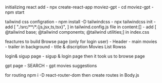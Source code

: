 initializing react add 
    - npx create-react-app moviez-gpt
    - cd moviez-gpt
    - npm start

tailwind css configration 
    - npm install -D tailwindcss
    - npx tailwindcss init
    - add    [ "./src/**/*.{js,jsx,ts,tsx}", ] in tailwind.config.js file in content:[]
    - add [ @tailwind base;
            @tailwind components;
            @tailwind utilities;]
        in index.css

feactures to build 
Browse page (only for login user)
    - Header
    - main movies
        - trailer in background 
        - title & discription 
    Movies List Rowss 

login& sigup page 
    - sigup & login page
    then it took us to browse page

gpt page 
    - SEARCH 
    - gpt movies suggestions

for routing 
npm i -D react-router-dom
then create routes in Body.js